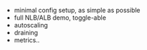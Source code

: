 - minimal config setup, as simple as possible
- full NLB/ALB demo, toggle-able
- autoscaling
- draining
- metrics..